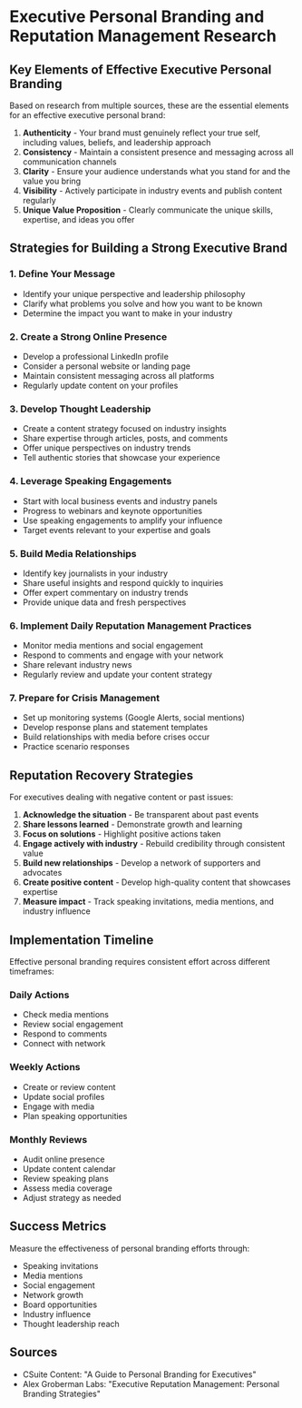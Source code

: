 # Executive Personal Branding and Reputation Management Research

## Key Elements of Effective Executive Personal Branding

Based on research from multiple sources, these are the essential elements for an effective executive personal brand:

1. **Authenticity** - Your brand must genuinely reflect your true self, including values, beliefs, and leadership approach
2. **Consistency** - Maintain a consistent presence and messaging across all communication channels
3. **Clarity** - Ensure your audience understands what you stand for and the value you bring
4. **Visibility** - Actively participate in industry events and publish content regularly
5. **Unique Value Proposition** - Clearly communicate the unique skills, expertise, and ideas you offer

## Strategies for Building a Strong Executive Brand

### 1. Define Your Message
- Identify your unique perspective and leadership philosophy
- Clarify what problems you solve and how you want to be known
- Determine the impact you want to make in your industry

### 2. Create a Strong Online Presence
- Develop a professional LinkedIn profile
- Consider a personal website or landing page
- Maintain consistent messaging across all platforms
- Regularly update content on your profiles

### 3. Develop Thought Leadership
- Create a content strategy focused on industry insights
- Share expertise through articles, posts, and comments
- Offer unique perspectives on industry trends
- Tell authentic stories that showcase your experience

### 4. Leverage Speaking Engagements
- Start with local business events and industry panels
- Progress to webinars and keynote opportunities
- Use speaking engagements to amplify your influence
- Target events relevant to your expertise and goals

### 5. Build Media Relationships
- Identify key journalists in your industry
- Share useful insights and respond quickly to inquiries
- Offer expert commentary on industry trends
- Provide unique data and fresh perspectives

### 6. Implement Daily Reputation Management Practices
- Monitor media mentions and social engagement
- Respond to comments and engage with your network
- Share relevant industry news
- Regularly review and update your content strategy

### 7. Prepare for Crisis Management
- Set up monitoring systems (Google Alerts, social mentions)
- Develop response plans and statement templates
- Build relationships with media before crises occur
- Practice scenario responses

## Reputation Recovery Strategies

For executives dealing with negative content or past issues:

1. **Acknowledge the situation** - Be transparent about past events
2. **Share lessons learned** - Demonstrate growth and learning
3. **Focus on solutions** - Highlight positive actions taken
4. **Engage actively with industry** - Rebuild credibility through consistent value
5. **Build new relationships** - Develop a network of supporters and advocates
6. **Create positive content** - Develop high-quality content that showcases expertise
7. **Measure impact** - Track speaking invitations, media mentions, and industry influence

## Implementation Timeline

Effective personal branding requires consistent effort across different timeframes:

### Daily Actions
- Check media mentions
- Review social engagement
- Respond to comments
- Connect with network

### Weekly Actions
- Create or review content
- Update social profiles
- Engage with media
- Plan speaking opportunities

### Monthly Reviews
- Audit online presence
- Update content calendar
- Review speaking plans
- Assess media coverage
- Adjust strategy as needed

## Success Metrics

Measure the effectiveness of personal branding efforts through:
- Speaking invitations
- Media mentions
- Social engagement
- Network growth
- Board opportunities
- Industry influence
- Thought leadership reach

## Sources
- CSuite Content: "A Guide to Personal Branding for Executives"
- Alex Groberman Labs: "Executive Reputation Management: Personal Branding Strategies"
